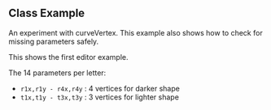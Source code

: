 ## Class Example

An experiment with curveVertex. This example also shows
how to check for missing parameters safely.

This shows the first editor example.

The 14 parameters per letter:
  * `r1x,r1y - r4x,r4y` : 4 vertices for darker shape
  * `t1x,t1y - t3x,t3y` : 3 vertices for lighter shape

